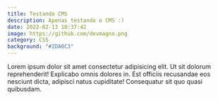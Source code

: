 ```yaml
---
title: Testando CMS
description: Apenas testando o CMS :)
date: 2022-02-13 10:37:42
image: https://github.com/devmagno.png
category: CSS
background: "#2DA0C3"
---
```

Lorem ipsum dolor sit amet consectetur adipisicing elit. Ut sit dolorum reprehenderit! Explicabo omnis dolores in. Est officiis recusandae eos nesciunt dicta, adipisci natus cupiditate! Consequatur sit quo quasi quibusdam.